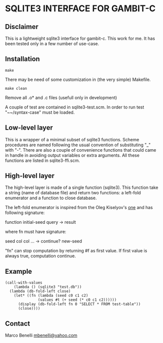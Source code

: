 SQLITE3 INTERFACE FOR GAMBIT-C
==============================

Disclaimer
----------

This is a lightweight sqlite3 interface for gambit-c.
This work for me. It has been tested only in a few number of use-case.

Installation
------------

    make

There may be need of some customization in (the very simple) Makefile.

    make clean

Remove all .o* and .c files (usefull only in development)

A couple of test are contained in sqlite3-test.scm.
In order to run test "~~/syntax-case" must be loaded.

Low-level layer
---------------

This is a wrapper of a minimal subset of sqlite3 functions.
Scheme procedures are named following the usual convention of substituting "_"
with "-".
There are also a couple of convenience functions that could came in handle
in avoiding output variables or extra arguments.
All these functions are listed in sqlite3-ffi.scm.

High-level layer
----------------

The high-level layer is made of a single function (sqlite3).
This function take a string (name of database file) and return two functions:
a left-fold enumerator and a function to close database.

The left-fold enumerator is inspired from the Oleg Kiselyov's [one][1] and has
following signature:

function initial-seed query -> result

where fn must have signature:

seed col col ... -> continue? new-seed

"fn" can stop computation by returning #f as first value.
If first value is always true, computation continue.

Example
-------

    (call-with-values
        (lambda () (sqlite3 "test.db"))
      (lambda (db-fold-left close)
        (let* ((fn (lambda (seed c0 c1 c2)
                   (values #t (+ seed (* c0 c1 c2))))))
          (display (db-fold-left fn 0 "SELECT * FROM test-table"))
          (close))))

Contact
-------

Marco Benelli <mbenelli@yahoo.com>

[1]: http://okmij.org/ftp/Scheme/#databases
